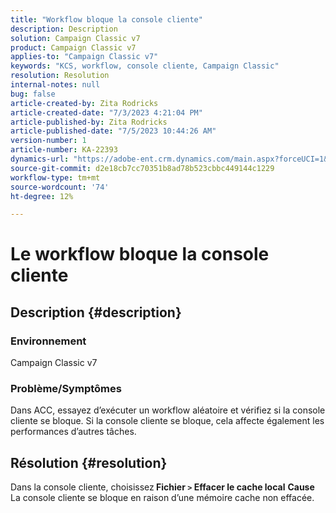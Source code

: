 ```yaml
---
title: "Workflow bloque la console cliente"
description: Description
solution: Campaign Classic v7
product: Campaign Classic v7
applies-to: "Campaign Classic v7"
keywords: "KCS, workflow, console cliente, Campaign Classic"
resolution: Resolution
internal-notes: null
bug: false
article-created-by: Zita Rodricks
article-created-date: "7/3/2023 4:21:04 PM"
article-published-by: Zita Rodricks
article-published-date: "7/5/2023 10:44:26 AM"
version-number: 1
article-number: KA-22393
dynamics-url: "https://adobe-ent.crm.dynamics.com/main.aspx?forceUCI=1&pagetype=entityrecord&etn=knowledgearticle&id=2477b499-bd19-ee11-8f6e-6045bd006268"
source-git-commit: d2e18cb7cc70351b8ad78b523cbbc449144c1229
workflow-type: tm+mt
source-wordcount: '74'
ht-degree: 12%

---
```


# Le workflow bloque la console cliente

## Description {#description}


### <b>Environnement </b>

Campaign Classic v7

### <b>Problème/Symptômes</b>

Dans ACC, essayez d’exécuter un workflow aléatoire et vérifiez si la console cliente se bloque. Si la console cliente se bloque, cela affecte également les performances d’autres tâches.






## Résolution {#resolution}


Dans la console cliente, choisissez<b> Fichier `>`  Effacer le cache local</b>
<b>Cause</b>
La console cliente se bloque en raison d’une mémoire cache non effacée.

